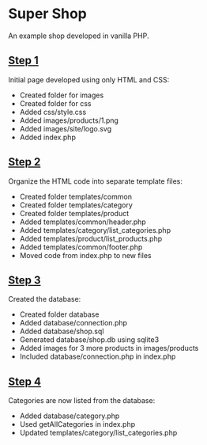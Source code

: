 # Super Shop

An example shop developed in vanilla PHP.

## [Step 1](https://github.com/arestivo/supershop/tree/step1)

Initial page developed using only HTML and CSS:

  * Created folder for images
  * Created folder for css
  * Added css/style.css
  * Added images/products/1.png
  * Added images/site/logo.svg
  * Added index.php

## [Step 2](https://github.com/arestivo/supershop/tree/step2)

Organize the HTML code into separate template files:

  * Created folder templates/common
  * Created folder templates/category
  * Created folder templates/product
  * Added templates/common/header.php
  * Added templates/category/list_categories.php
  * Added templates/product/list_products.php
  * Added templates/common/footer.php
  * Moved code from index.php to new files

## [Step 3](https://github.com/arestivo/supershop/tree/step3)

Created the database:

  * Created folder database
  * Added database/connection.php
  * Added database/shop.sql
  * Generated database/shop.db using sqlite3
  * Added images for 3 more products in images/products
  * Included database/connection.php in index.php

## [Step 4](https://github.com/arestivo/supershop/tree/step4)

Categories are now listed from the database:

  * Added database/category.php
  * Used getAllCategories in index.php
  * Updated templates/category/list_categories.php
